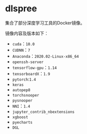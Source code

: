 # dlspree

集合了部分深度学习工具的Docker镜像。

镜像内容及版本如下：

+ `cuda`：`10.0`
+ `CUDNN`：`7`
+ `Anaconda`：`2020.02-Linux-x86_64`
+ `openssh-server`
+ `tensorflow-gpu`：`1.14`
+ `tensorboardX`：`1.9`
+ `pytorch`:`1.4`
+ `keras`
+ `autopep8`
+ `torchsnooper`
+ `pysnooper`
+ `NNI`：`1.4`
+ `jupyter_contrib_nbextensions` 
+ `xgboost`
+ `pyecharts`
+ `DGL`